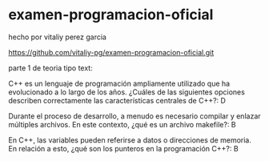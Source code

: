 # examen-programacion-oficial
hecho por vitaliy perez garcia 

https://github.com/vitaliy-pg/examen-programacion-oficial.git

parte 1 de teoria tipo text:

C++ es un lenguaje de programación ampliamente utilizado que ha evolucionado a lo largo de los años. ¿Cuáles de las siguientes opciones describen correctamente las características centrales de C++?: D

Durante el proceso de desarrollo, a menudo es necesario compilar y enlazar múltiples archivos. En este contexto, ¿qué es un archivo makefile?: B

En C++, las variables pueden referirse a datos o direcciones de memoria. En relación a esto, ¿qué son los punteros en la programación C++?: B
